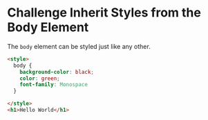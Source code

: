 # Challenge Inherit Styles from the Body Element

The `body` element can be styled just like any other.

```html
<style>
  body {
    background-color: black;
    color: green;
    font-family: Monospace
  }

</style>
<h1>Hello World</h1>
```
